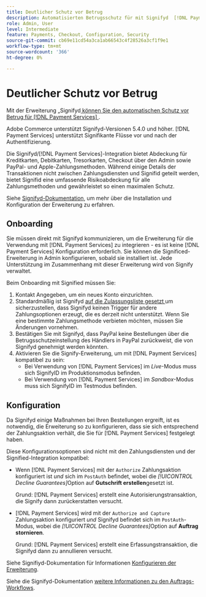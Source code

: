```yaml
---
title: Deutlicher Schutz vor Betrug
description: Automatisierten Betrugsschutz für mit Signifyd  [!DNL Payment Services] .
role: Admin, User
level: Intermediate
feature: Payments, Checkout, Configuration, Security
source-git-commit: cb69e11cd54a3ca1ab66543c4f28526a3cf1f9e1
workflow-type: tm+mt
source-wordcount: '366'
ht-degree: 0%

---
```


# Deutlicher Schutz vor Betrug

Mit der Erweiterung „Signifyd[ können Sie den automatischen Schutz vor Betrug für [!DNL Payment Services] ](https://commercemarketplace.adobe.com/signifyd-module-connect.html).

Adobe Commerce unterstützt Signifyd-Versionen 5.4.0 und höher. [!DNL Payment Services] unterstützt Signifikante Flüsse vor und nach der Authentifizierung.

Die Signifyd/[!DNL Payment Services]-Integration bietet Abdeckung für Kreditkarten, Debitkarten, Tresorkarten, Checkout über den Admin sowie PayPal- und Apple-Zahlungsmethoden. Während einige Details der Transaktionen nicht zwischen Zahlungsdiensten und Signifid geteilt werden, bietet Signifid eine umfassende Risikoabdeckung für alle Zahlungsmethoden und gewährleistet so einen maximalen Schutz.

Siehe [Signifyd-Dokumentation](https://community.signifyd.com/support/s/article/magento-2-extension-install-guide?language=en_US#downloadandinstallingmagento2extension), um mehr über die Installation und Konfiguration der Erweiterung zu erfahren.

## Onboarding

Sie müssen direkt mit Signifyd kommunizieren, um die Erweiterung für die Verwendung mit [!DNL Payment Services] zu integrieren - es ist keine [!DNL Payment Services] Konfiguration erforderlich. Sie können die Significed-Erweiterung in Admin konfigurieren, sobald sie installiert ist. Jede Unterstützung im Zusammenhang mit dieser Erweiterung wird von Signify verwaltet.

Beim Onboarding mit Signified müssen Sie:

1. Kontakt Angegeben, um ein neues Konto einzurichten.
1. Standardmäßig ist Signifyd [auf die Zulassungsliste gesetzt ](https://github.com/signifyd/magento2/blob/main/docs/RESTRICT-PAYMENTS.md) um sicherzustellen, dass Signifyd keinen Trigger für andere Zahlungsoptionen erzeugt, die es derzeit nicht unterstützt. Wenn Sie eine bestimmte Zahlungsmethode verbieten möchten, müssen Sie Änderungen vornehmen.
1. Bestätigen Sie mit Signifyd, dass PayPal keine Bestellungen über die Betrugsschutzeinstellung des Händlers in PayPal zurückweist, die von Signifyd genehmigt werden könnten.
1. Aktivieren Sie die Signify-Erweiterung, um mit [!DNL Payment Services] kompatibel zu sein:
   * Bei Verwendung von [!DNL Payment Services] im _Live_-Modus muss sich SignifyID im Produktionsmodus befinden.
   * Bei Verwendung von [!DNL Payment Services] im _Sandbox_-Modus muss sich SignifyID im Testmodus befinden.

## Konfiguration

Da Signifyd einige Maßnahmen bei Ihren Bestellungen ergreift, ist es notwendig, die Erweiterung so zu konfigurieren, dass sie sich entsprechend der Zahlungsaktion verhält, die Sie für [!DNL Payment Services] festgelegt haben.

Diese Konfigurationsoptionen sind nicht mit den Zahlungsdiensten und der Signified-Integration kompatibel:

* Wenn [!DNL Payment Services] mit der `Authorize` Zahlungsaktion konfiguriert ist _und_ sich im `PostAuth` befindet, wobei die _[!UICONTROL Decline Guarantees]_&#x200B;Option auf **Gutschrift erstellen**&#x200B;gesetzt ist.

  Grund: [!DNL Payment Services] erstellt eine Autorisierungstransaktion, die Signify dann zurückerstatten versucht.


* [!DNL Payment Services] wird mit der `Authorize and Capture` Zahlungsaktion konfiguriert _und_ Signifyd befindet sich im `PostAuth`-Modus, wobei die _[!UICONTROL Decline Guarantees]_&#x200B;Option auf **Auftrag stornieren**.

  Grund: [!DNL Payment Services] erstellt eine Erfassungstransaktion, die Signifyd dann zu annullieren versucht.


Siehe Signifiyd-Dokumentation für Informationen [Konfigurieren der Erweiterung](https://community.signifyd.com/support/s/article/magento-2-extension-install-guide?language=en_US#configuringmagento2extension).

Siehe die Signifyd-Dokumentation [weitere Informationen zu den Auftrags-Workflows](https://community.signifyd.com/support/s/article/magento-2-extension-install-guide?language=en_US#howmagento2works).
